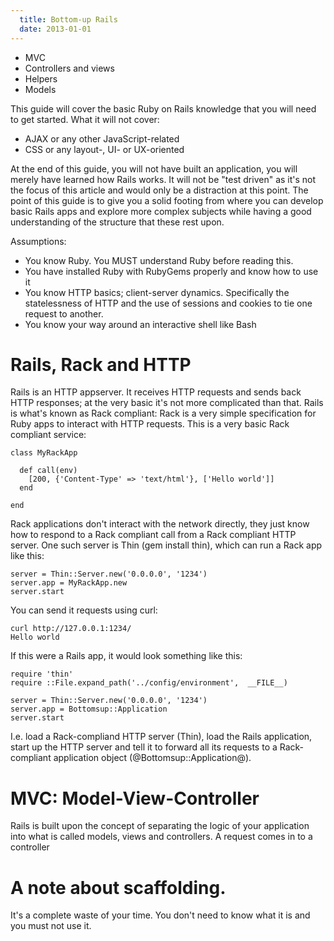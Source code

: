 ```yaml
---
  title: Bottom-up Rails
  date: 2013-01-01
---
```



* MVC
* Controllers and views
* Helpers
* Models


This guide will cover the basic Ruby on Rails knowledge that you will need to get started. What it will not cover:

* AJAX or any other JavaScript-related 
* CSS or any layout-, UI- or UX-oriented

At the end of this guide, you will not have built an application, you will merely have learned how Rails works. It
will not be "test driven" as it's not the focus of this article and would only be a distraction at this point. The
point of this guide is to give you a solid footing from where you can develop basic Rails apps and explore more
complex subjects while having a good understanding of the structure that these rest upon.

Assumptions:

* You know Ruby. You MUST understand Ruby before reading this.
* You have installed Ruby with RubyGems properly and know how to use it
* You know HTTP basics; client-server dynamics. Specifically the statelessness of HTTP and the use of sessions and cookies to tie one request to another.
* You know your way around an interactive shell like Bash

Rails, Rack and HTTP
===

Rails is an HTTP appserver. It receives HTTP requests and sends back HTTP responses; at the very basic
it's not more complicated than that. Rails is what's known as Rack compliant: Rack is a very simple
specification for Ruby apps to interact with HTTP requests. This is a very basic Rack compliant service:

    class MyRackApp

      def call(env)
        [200, {'Content-Type' => 'text/html'}, ['Hello world']]
      end

    end

Rack applications don't interact with the network directly, they just know how to respond to a Rack compliant
call from a Rack compliant HTTP server. One such server is Thin (gem install thin), which can run a Rack
app like this:

    server = Thin::Server.new('0.0.0.0', '1234')
    server.app = MyRackApp.new
    server.start

You can send it requests using curl:

    curl http://127.0.0.1:1234/
    Hello world

If this were a Rails app, it would look something like this:

    require 'thin'
    require ::File.expand_path('../config/environment',  __FILE__)

    server = Thin::Server.new('0.0.0.0', '1234')
    server.app = Bottomsup::Application
    server.start

I.e. load a Rack-compliand HTTP server (Thin), load the Rails application, start up the HTTP server and tell it
to forward all its requests to a Rack-compliant application object (@Bottomsup::Application@).


MVC: Model-View-Controller
===

Rails is built upon the concept of separating the logic of your application into what is called models, views and
controllers. A request comes in to a controller


A note about scaffolding.
===

It's a complete waste of your time. You don't need to know what it is and you must not use it.
